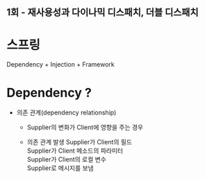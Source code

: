 ## 1회 - 재사용성과 다이나믹 디스패치, 더블 디스패치
# 스프링
Dependency + Injection + Framework

# Dependency ?
- 의존 관계(dependency relationship)  
  - Supplier의 변화가 Client에 영향을 주는 경우  
  
  - 의존 관계 발생
Supplier가 Client의 필드  
Supplier가 Client 메소드의 파라미터  
Supplier가 Client의 로컬 변수  
Supplier로 메시지를 보냄  